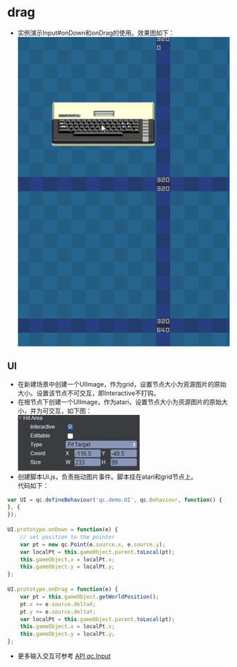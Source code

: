 # drag

* 实例演示Input#onDown和onDrag的使用。效果图如下：<br>
![drag](images\UI.gif)

## UI

* 在新建场景中创建一个UIImage，作为grid，设置节点大小为资源图片的原始大小。设置该节点不可交互，即Interactive不打钩。
* 在根节点下创建一个UIImage，作为atari，设置节点大小为资源图片的原始大小，并为可交互，如下图：<br>
![atari](images\atari.png)
* 创建脚本UI.js，负责拖动图片事件。脚本挂在atari和grid节点上。<br>
代码如下：<br>

```javascript
var UI = qc.defineBehaviour('qc.demo.UI', qc.Behaviour, function() {
}, {
});

UI.prototype.onDown = function(e) {
    // set position to the pointer
    var pt = new qc.Point(e.source.x, e.source.y);
    var localPt = this.gameObject.parent.toLocal(pt);
    this.gameObject.x = localPt.x;
    this.gameObject.y = localPt.y;
};

UI.prototype.onDrag = function(e) {
	var pt = this.gameObject.getWorldPosition();
    pt.x += e.source.deltaX;
    pt.y += e.source.deltaY;
    var localPt = this.gameObject.parent.toLocal(pt);
    this.gameObject.x = localPt.x;
    this.gameObject.y = localPt.y;
};

```
* 更多输入交互可参考 [API qc.Input](http://docs.zuoyouxi.com/api/input/Input.html)
